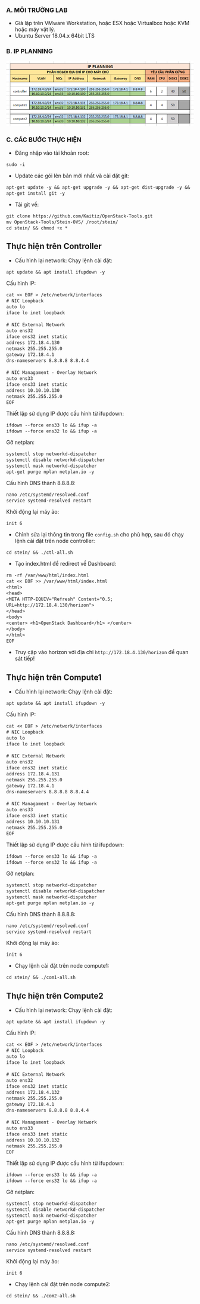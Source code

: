 ### A. MÔI TRƯỜNG LAB
- Giả lập trên VMware Workstation, hoặc ESX hoặc Virtualbox hoặc KVM hoặc máy vật lý.
- Ubuntu Server 18.04.x 64bit LTS

### B. IP PLANNING

![IP-Planning.jpg](/images/IP-Planning.jpg)

### C. CÁC BƯỚC THỰC HIỆN

- Đăng nhập vào tài khoản root:
```
sudo -i
```

- Update các gói lên bản mới nhất và cài đặt git:
```
apt-get update -y && apt-get upgrade -y && apt-get dist-upgrade -y && apt-get install git -y
```

- Tải git về:
```
git clone https://github.com/Kaitiz/OpenStack-Tools.git
mv OpenStack-Tools/Stein-OVS/ /root/stein/
cd stein/ && chmod +x *
```

## Thực hiện trên Controller

- Cấu hình lại network:
Chạy lệnh cài đặt:
```
apt update && apt install ifupdown -y
```
Cấu hình IP:
```
cat << EOF > /etc/network/interfaces
# NIC Loopback
auto lo
iface lo inet loopback

# NIC External Network
auto ens32
iface ens32 inet static
address 172.18.4.130
netmask 255.255.255.0
gateway 172.18.4.1
dns-nameservers 8.8.8.8 8.8.4.4

# NIC Managament - Overlay Network
auto ens33
iface ens33 inet static
address 10.10.10.130
netmask 255.255.255.0
EOF
```

Thiết lập sử dụng IP được cấu hình từ ifupdown:
```
ifdown --force ens33 lo && ifup -a
ifdown --force ens32 lo && ifup -a
```

Gỡ netplan:
```
systemctl stop networkd-dispatcher
systemctl disable networkd-dispatcher
systemctl mask networkd-dispatcher
apt-get purge nplan netplan.io -y
```

Cấu hình DNS thành 8.8.8.8:
```
nano /etc/systemd/resolved.conf
service systemd-resolved restart
```

Khởi động lại máy ảo:
```
init 6
```

- Chỉnh sửa lại thông tin trong file `config.sh` cho phù hợp, sau đó chạy lệnh cài đặt trên node controller:
```
cd stein/ && ./ctl-all.sh
```

- Tạo index.html để redirect về Dashboard:
```
rm -rf /var/www/html/index.html
cat << EOF >> /var/www/html/index.html
<html>
<head>
<META HTTP-EQUIV="Refresh" Content="0.5; URL=http://172.18.4.130/horizon">
</head>
<body>
<center> <h1>OpenStack Dashboard</h1> </center>
</body>
</html>
EOF
```

- Truy cập vào horizon với địa chỉ `http://172.18.4.130/horizon` để quan sát tiếp!

## Thực hiện trên Compute1

- Cấu hình lại network:
Chạy lệnh cài đặt:
```
apt update && apt install ifupdown -y
```
Cấu hình IP:
```
cat << EOF > /etc/network/interfaces
# NIC Loopback
auto lo
iface lo inet loopback

# NIC External Network
auto ens32
iface ens32 inet static
address 172.18.4.131
netmask 255.255.255.0
gateway 172.18.4.1
dns-nameservers 8.8.8.8 8.8.4.4

# NIC Managament - Overlay Network
auto ens33
iface ens33 inet static
address 10.10.10.131
netmask 255.255.255.0
EOF
```

Thiết lập sử dụng IP được cấu hình từ ifupdown:
```
ifdown --force ens33 lo && ifup -a
ifdown --force ens32 lo && ifup -a
```

Gỡ netplan:
```
systemctl stop networkd-dispatcher
systemctl disable networkd-dispatcher
systemctl mask networkd-dispatcher
apt-get purge nplan netplan.io -y
```

Cấu hình DNS thành 8.8.8.8:
```
nano /etc/systemd/resolved.conf
service systemd-resolved restart
```

Khởi động lại máy ảo:
```
init 6
```

- Chạy lệnh cài đặt trên node compute1:
```
cd stein/ && ./com1-all.sh
```

## Thực hiện trên Compute2

- Cấu hình lại network:
Chạy lệnh cài đặt:
```
apt update && apt install ifupdown -y
```
Cấu hình IP:
```
cat << EOF > /etc/network/interfaces
# NIC Loopback
auto lo
iface lo inet loopback

# NIC External Network
auto ens32
iface ens32 inet static
address 172.18.4.132
netmask 255.255.255.0
gateway 172.18.4.1
dns-nameservers 8.8.8.8 8.8.4.4

# NIC Managament - Overlay Network
auto ens33
iface ens33 inet static
address 10.10.10.132
netmask 255.255.255.0
EOF
```

Thiết lập sử dụng IP được cấu hình từ ifupdown:
```
ifdown --force ens33 lo && ifup -a
ifdown --force ens32 lo && ifup -a
```

Gỡ netplan:
```
systemctl stop networkd-dispatcher
systemctl disable networkd-dispatcher
systemctl mask networkd-dispatcher
apt-get purge nplan netplan.io -y
```

Cấu hình DNS thành 8.8.8.8:
```
nano /etc/systemd/resolved.conf
service systemd-resolved restart
```

Khởi động lại máy ảo:
```
init 6
```

- Chạy lệnh cài đặt trên node compute2:
```
cd stein/ && ./com2-all.sh
```
